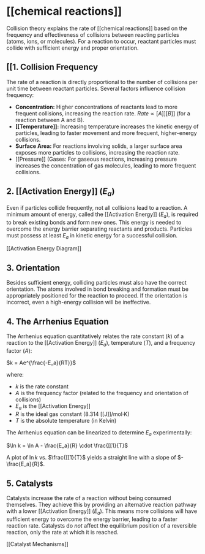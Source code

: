 # [[chemical reactions]]

Collision theory explains the rate of [[chemical reactions]] based on the frequency and effectiveness of collisions between reacting particles (atoms, ions, or molecules).  For a reaction to occur, reactant particles must collide with sufficient energy and proper orientation.

## [[1. Collision Frequency

The rate of a reaction is directly proportional to the number of collisions per unit time between reactant particles.  Several factors influence collision frequency:

* **Concentration:** Higher concentrations of reactants lead to more frequent collisions, increasing the reaction rate.  $Rate \propto [A]][B]]$ (for a reaction between A and B).
* **[[Temperature]]:** Increasing temperature increases the kinetic energy of particles, leading to faster movement and more frequent, higher-energy collisions.
* **Surface Area:** For reactions involving solids, a larger surface area exposes more particles to collisions, increasing the reaction rate.
* [[Pressure]] (Gases: For gaseous reactions, increasing pressure increases the concentration of gas molecules, leading to more frequent collisions.

## 2. [[Activation Energy]] ($E_a$)

Even if particles collide frequently, not all collisions lead to a reaction.  A minimum amount of energy, called the [[Activation Energy]] ($E_a$), is required to break existing bonds and form new ones.  This energy is needed to overcome the energy barrier separating reactants and products.  Particles must possess at least $E_a$ in kinetic energy for a successful collision.

[[Activation Energy Diagram]]

## 3. Orientation

Besides sufficient energy, colliding particles must also have the correct orientation.  The atoms involved in bond breaking and formation must be appropriately positioned for the reaction to proceed.  If the orientation is incorrect, even a high-energy collision will be ineffective.

## 4. The Arrhenius Equation

The Arrhenius equation quantitatively relates the rate constant ($k$) of a reaction to the [[Activation Energy]] ($E_a$), temperature ($T$), and a frequency factor ($A$):

$k = Ae^{\frac{-E_a}{RT}}$

where:

* $k$ is the rate constant
* $A$ is the frequency factor (related to the frequency and orientation of collisions)
* $E_a$ is the [[Activation Energy]]
* $R$ is the ideal gas constant (8.314 [[J]]/mol·K)
* $T$ is the absolute temperature (in Kelvin)


The Arrhenius equation can be linearized to determine $E_a$ experimentally:

$\ln k = \ln A - \frac{E_a}{R} \cdot \frac{[[1}{T}$

A plot of $\ln k$ vs. $\frac{[[1}{T}$ yields a straight line with a slope of $-\frac{E_a}{R}$.

## 5. Catalysts

Catalysts increase the rate of a reaction without being consumed themselves. They achieve this by providing an alternative reaction pathway with a lower [[Activation Energy]] ($E_a$).  This means more collisions will have sufficient energy to overcome the energy barrier, leading to a faster reaction rate.  Catalysts do *not* affect the equilibrium position of a reversible reaction, only the rate at which it is reached.

[[Catalyst Mechanisms]]